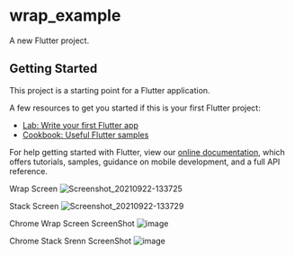 
# wrap_example

A new Flutter project.

## Getting Started

This project is a starting point for a Flutter application.

A few resources to get you started if this is your first Flutter project:

- [Lab: Write your first Flutter app](https://flutter.dev/docs/get-started/codelab)
- [Cookbook: Useful Flutter samples](https://flutter.dev/docs/cookbook)

For help getting started with Flutter, view our
[online documentation](https://flutter.dev/docs), which offers tutorials,
samples, guidance on mobile development, and a full API reference.


Wrap Screen ![Screenshot_20210922-133725](https://user-images.githubusercontent.com/71213359/134306548-f46f2cd0-cff6-452e-9370-c3927e0a151f.png)

Stack Screen ![Screenshot_20210922-133729](https://user-images.githubusercontent.com/71213359/134306577-a3f341a2-7a57-4c58-a9f4-3c6e21608aa4.png)


Chrome Wrap Screen ScreenShot ![image](https://user-images.githubusercontent.com/71213359/134306831-a75693c2-2c4c-4cf5-8220-298e09cd249d.png)

Chrome Stack Srenn ScreenShot ![image](https://user-images.githubusercontent.com/71213359/134306960-c3b8159a-d9dd-4235-8d7e-bcefc9e9340e.png)
